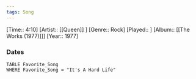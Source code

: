 ```yaml
---
tags: Song  
---
```

[Time:: 4:10]
[Artist:: [[Queen]] ]
[Genre:: Rock]
[Played:: ]
[Album:: [[The Works (1977)]]]
[Year:: 1977]
### Dates
````dataview
TABLE Favorite_Song
WHERE Favorite_Song = "It's A Hard Life"
````